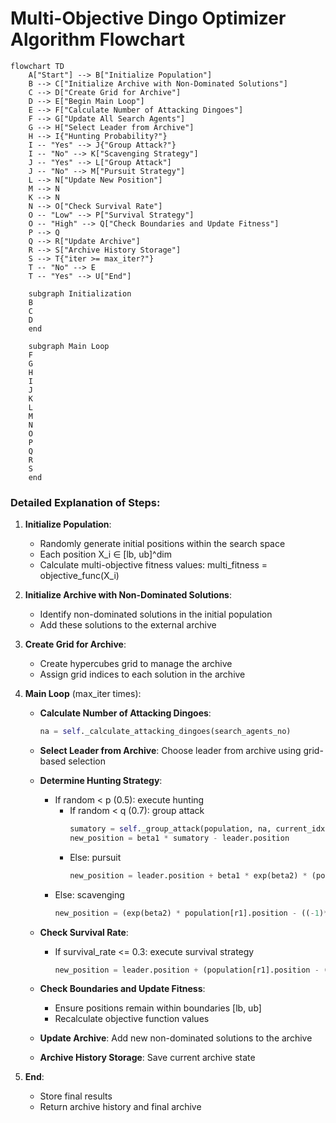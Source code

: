 # Multi-Objective Dingo Optimizer Algorithm Flowchart

```mermaid
flowchart TD
    A["Start"] --> B["Initialize Population"]
    B --> C["Initialize Archive with Non-Dominated Solutions"]
    C --> D["Create Grid for Archive"]
    D --> E["Begin Main Loop"]
    E --> F["Calculate Number of Attacking Dingoes"]
    F --> G["Update All Search Agents"]
    G --> H["Select Leader from Archive"]
    H --> I{"Hunting Probability?"}
    I -- "Yes" --> J{"Group Attack?"}
    I -- "No" --> K["Scavenging Strategy"]
    J -- "Yes" --> L["Group Attack"]
    J -- "No" --> M["Pursuit Strategy"]
    L --> N["Update New Position"]
    M --> N
    K --> N
    N --> O["Check Survival Rate"]
    O -- "Low" --> P["Survival Strategy"]
    O -- "High" --> Q["Check Boundaries and Update Fitness"]
    P --> Q
    Q --> R["Update Archive"]
    R --> S["Archive History Storage"]
    S --> T{"iter >= max_iter?"}
    T -- "No" --> E
    T -- "Yes" --> U["End"]
    
    subgraph Initialization
    B
    C
    D
    end
    
    subgraph Main Loop
    F
    G
    H
    I
    J
    K
    L
    M
    N
    O
    P
    Q
    R
    S
    end
```

### Detailed Explanation of Steps:

1. **Initialize Population**:
   - Randomly generate initial positions within the search space
   - Each position X_i ∈ [lb, ub]^dim
   - Calculate multi-objective fitness values: multi_fitness = objective_func(X_i)

2. **Initialize Archive with Non-Dominated Solutions**:
   - Identify non-dominated solutions in the initial population
   - Add these solutions to the external archive

3. **Create Grid for Archive**:
   - Create hypercubes grid to manage the archive
   - Assign grid indices to each solution in the archive

4. **Main Loop** (max_iter times):
   - **Calculate Number of Attacking Dingoes**:
     ```python
     na = self._calculate_attacking_dingoes(search_agents_no)
     ```
   
   - **Select Leader from Archive**: Choose leader from archive using grid-based selection
   
   - **Determine Hunting Strategy**:
     * If random < p (0.5): execute hunting
       - If random < q (0.7): group attack
         ```python
         sumatory = self._group_attack(population, na, current_idx)
         new_position = beta1 * sumatory - leader.position
         ```
       - Else: pursuit
         ```python
         new_position = leader.position + beta1 * exp(beta2) * (population[r1].position - current.position)
         ```
     * Else: scavenging
       ```python
       new_position = (exp(beta2) * population[r1].position - ((-1)**binary_val) * current.position) / 2
       ```
   
   - **Check Survival Rate**:
     * If survival_rate <= 0.3: execute survival strategy
       ```python
       new_position = leader.position + (population[r1].position - ((-1)**binary_val) * population[r2].position) / 2
       ```
   
   - **Check Boundaries and Update Fitness**:
     * Ensure positions remain within boundaries [lb, ub]
     * Recalculate objective function values
   
   - **Update Archive**: Add new non-dominated solutions to the archive
   
   - **Archive History Storage**: Save current archive state

5. **End**:
   - Store final results
   - Return archive history and final archive